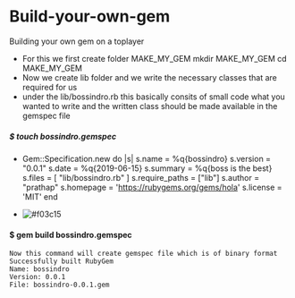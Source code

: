 # Build-your-own-gem
Building your own gem on a toplayer
*  For this we first create folder MAKE_MY_GEM
   mkdir MAKE_MY_GEM
   cd MAKE_MY_GEM
* Now we create lib folder and we write the necessary classes that are required for us
* under the lib/bossindro.rb   this basically consits of small code what you wanted to write and the written class should be made available in the gemspec file

##### $ touch bossindro.gemspec
* Gem::Specification.new do |s|
    s.name = %q{bossindro}
    s.version = "0.0.1"
    s.date = %q{2019-06-15}
    s.summary = %q{boss is the best}
    s.files = [
      "lib/bossindro.rb"
    ]
    s.require_paths = ["lib"]
    s.author = "prathap"
    s.homepage    =
      'https://rubygems.org/gems/hola'
    s.license       = 'MIT'
  end
- ![#f03c15](https://placehold.it/15/f03c15/000000?text=+)   

 #### $ gem build bossindro.gemspec
 
    Now this command will create gemspec file which is of binary format 
    Successfully built RubyGem
    Name: bossindro
    Version: 0.0.1
    File: bossindro-0.0.1.gem
